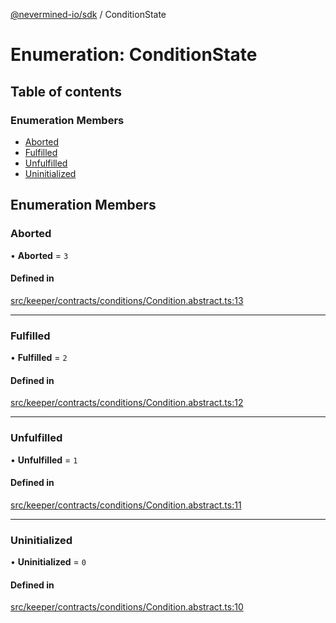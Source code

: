 [@nevermined-io/sdk](../code-reference.md) / ConditionState

# Enumeration: ConditionState

## Table of contents

### Enumeration Members

- [Aborted](ConditionState.md#aborted)
- [Fulfilled](ConditionState.md#fulfilled)
- [Unfulfilled](ConditionState.md#unfulfilled)
- [Uninitialized](ConditionState.md#uninitialized)

## Enumeration Members

### Aborted

• **Aborted** = `3`

#### Defined in

[src/keeper/contracts/conditions/Condition.abstract.ts:13](https://github.com/nevermined-io/sdk-js/blob/bb26f8ab/src/keeper/contracts/conditions/Condition.abstract.ts#L13)

---

### Fulfilled

• **Fulfilled** = `2`

#### Defined in

[src/keeper/contracts/conditions/Condition.abstract.ts:12](https://github.com/nevermined-io/sdk-js/blob/bb26f8ab/src/keeper/contracts/conditions/Condition.abstract.ts#L12)

---

### Unfulfilled

• **Unfulfilled** = `1`

#### Defined in

[src/keeper/contracts/conditions/Condition.abstract.ts:11](https://github.com/nevermined-io/sdk-js/blob/bb26f8ab/src/keeper/contracts/conditions/Condition.abstract.ts#L11)

---

### Uninitialized

• **Uninitialized** = `0`

#### Defined in

[src/keeper/contracts/conditions/Condition.abstract.ts:10](https://github.com/nevermined-io/sdk-js/blob/bb26f8ab/src/keeper/contracts/conditions/Condition.abstract.ts#L10)
